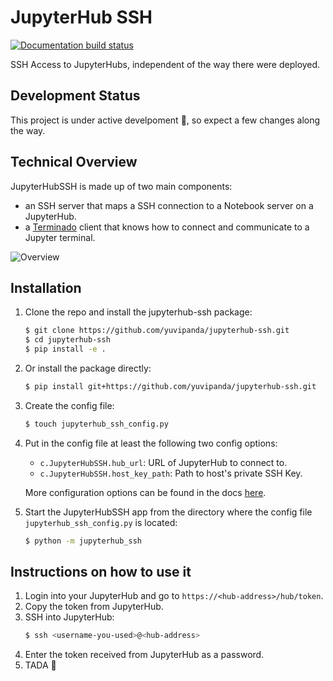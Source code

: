 # JupyterHub SSH

[![Documentation build status](https://img.shields.io/readthedocs/jupyterhub?logo=read-the-docs)](https://jupyterhub-ssh.readthedocs.io/en/latest/)

SSH Access to JupyterHubs, independent of the way there were deployed.

## Development Status
This project is under active develpoment :tada:, so expect a few changes along the way.

## Technical Overview

JupyterHubSSH is made up of two main components:

- an SSH server that maps a SSH connection to a Notebook server on a JupyterHub.
- a [Terminado](https://github.com/jupyter/terminado) client that knows how to connect and communicate to a Jupyter terminal.

![Overview](https://raw.githubusercontent.com/yuvipanda/jupyterhub-ssh/main/docs/source/_static/images/technical-overview.png)

## Installation

1. Clone the repo and install the jupyterhub-ssh package:
	``` bash
	$ git clone https://github.com/yuvipanda/jupyterhub-ssh.git
	$ cd jupyterhub-ssh
	$ pip install -e .
	```
1. Or install the package directly:
	``` bash
	$ pip install git+https://github.com/yuvipanda/jupyterhub-ssh.git
	```

2. Create the config file:
	```bash
	$ touch jupyterhub_ssh_config.py
	```

3. Put in the config file at least the following two config options:
	* `c.JupyterHubSSH.hub_url`: URL of JupyterHub to connect to.
	* `c.JupyterHubSSH.host_key_path`: Path to host's private SSH Key.

	More configuration options can be found in the docs [here](https://jupyterhub-ssh.readthedocs.io/en/latest/api/index.html#module-jupyterhub_ssh).

5. Start the JupyterHubSSH app from the directory where the config file
`jupyterhub_ssh_config.py` is located:
	```bash
	$ python -m jupyterhub_ssh
	```

## Instructions on how to use it

1. Login into your JupyterHub and go to `https://<hub-address>/hub/token`.
2. Copy the token from JupyterHub.
3. SSH into JupyterHub:
	```bash
	$ ssh <username-you-used>@<hub-address>
	```
4. Enter the token received from JupyterHub as a password.
5. TADA :tada:
